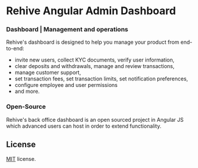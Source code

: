 # Rehive Angular Admin Dashboard

### Dashboard | Management and operations

Rehive's dashboard is designed to help you manage your product from end-to-end:
* invite new users, collect KYC documents, verify user information,
* clear deposits and withdrawals, manage and review transactions,
* manage customer support,
* set transaction fees, set transaction limits, set notification preferences,
* configure employee and user permissions
* and more.

### Open-Source

Rehive's back office dashboard is an open sourced project in Angular JS which advanced users can host in order to extend functionality.

License
-------------
<a href=/LICENSE.txt target="_blank">MIT</a> license.
